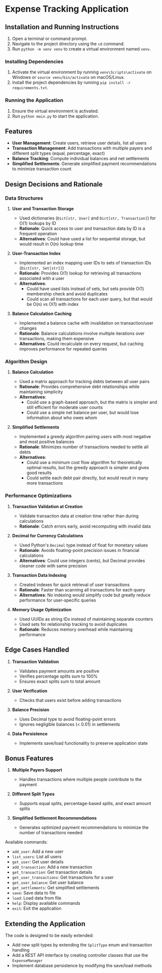# Expense Tracking Application


## Installation and Running Instructions


1. Open a terminal or command prompt.
2. Navigate to the project directory using the `cd` command.
3. Run `python -m venv venv` to create a virtual environment named `venv`.

### Installing Dependencies

1. Activate the virtual environment by running `venv\Scripts\activate` on Windows or `source venv/bin/activate` on macOS/Linux.
2. Install the project dependencies by running `pip install -r requirements.txt`.

### Running the Application

1. Ensure the virtual environment is activated.
2. Run `python main.py` to start the application.

## Features

- **User Management**: Create users, retrieve user details, list all users
- **Transaction Management**: Add transactions with multiple payers and different split types (equal, percentage, exact)
- **Balance Tracking**: Compute individual balances and net settlements
- **Simplified Settlements**: Generate simplified payment recommendations to minimize transaction count

## Design Decisions and Rationale

### Data Structures

1. **User and Transaction Storage**
   - Used dictionaries (`Dict[str, User]` and `Dict[str, Transaction]`) for O(1) lookups by ID
   - **Rationale**: Quick access to user and transaction data by ID is a frequent operation
   - **Alternatives**: Could have used a list for sequential storage, but would result in O(n) lookup time

2. **User-Transaction Index**
   - Implemented an index mapping user IDs to sets of transaction IDs (`Dict[str, Set[str]]`)
   - **Rationale**: Provides O(1) lookup for retrieving all transactions associated with a user
   - **Alternatives**: 
     - Could have used lists instead of sets, but sets provide O(1) membership check and avoid duplicates
     - Could scan all transactions for each user query, but that would be O(n) vs O(1) with index

3. **Balance Calculation Caching**
   - Implemented a balance cache with invalidation on transaction/user changes
   - **Rationale**: Balance calculations involve multiple iterations over transactions, making them expensive 
   - **Alternatives**: Could recalculate on every request, but caching improves performance for repeated queries

### Algorithm Design

1. **Balance Calculation**
   - Used a matrix approach for tracking debts between all user pairs
   - **Rationale**: Provides comprehensive debt relationships while maintaining simplicity
   - **Alternatives**: 
     - Could use a graph-based approach, but the matrix is simpler and still efficient for moderate user counts
     - Could use a simple net balance per user, but would lose information about who owes whom

2. **Simplified Settlements**
   - Implemented a greedy algorithm pairing users with most negative and most positive balances
   - **Rationale**: Minimizes number of transactions needed to settle all debts
   - **Alternatives**:
     - Could use a minimum cost flow algorithm for theoretically optimal results, but the greedy approach is simpler and gives good results
     - Could settle each debt pair directly, but would result in many more transactions

### Performance Optimizations

1. **Transaction Validation at Creation**
   - Validate transaction data at creation time rather than during calculations
   - **Rationale**: Catch errors early, avoid recomputing with invalid data

2. **Decimal for Currency Calculations**
   - Used Python's `Decimal` type instead of float for monetary values
   - **Rationale**: Avoids floating-point precision issues in financial calculations
   - **Alternatives**: Could use integers (cents), but Decimal provides cleaner code with same precision

3. **Transaction Data Indexing**
   - Created indexes for quick retrieval of user transactions
   - **Rationale**: Faster than scanning all transactions for each query
   - **Alternatives**: No indexing would simplify code but greatly reduce performance for user-specific queries

4. **Memory Usage Optimization**
   - Used UUIDs as string IDs instead of maintaining separate counters
   - Used sets for relationship tracking to avoid duplicates
   - **Rationale**: Reduces memory overhead while maintaining performance

## Edge Cases Handled

1. **Transaction Validation**
   - Validates payment amounts are positive
   - Verifies percentage splits sum to 100%
   - Ensures exact splits sum to total amount

2. **User Verification**
   - Checks that users exist before adding transactions

3. **Balance Precision**
   - Uses Decimal type to avoid floating-point errors
   - Ignores negligible balances (< 0.01) in settlements

4. **Data Persistence**
   - Implements save/load functionality to preserve application state

## Bonus Features

1. **Multiple Payers Support**
   - Handles transactions where multiple people contribute to the payment

2. **Different Split Types**
   - Supports equal splits, percentage-based splits, and exact amount splits

3. **Simplified Settlement Recommendations**
   - Generates optimized payment recommendations to minimize the number of transactions needed

Available commands:
- `add_user`: Add a new user
- `list_users`: List all users
- `get_user`: Get user details
- `add_transaction`: Add a new transaction
- `get_transaction`: Get transaction details
- `get_user_transactions`: Get transactions for a user
- `get_user_balance`: Get user balance
- `get_settlements`: Get simplified settlements
- `save`: Save data to file
- `load`: Load data from file
- `help`: Display available commands
- `exit`: Exit the application

## Extending the Application

The code is designed to be easily extended:
- Add new split types by extending the `SplitType` enum and transaction handling
- Add a REST API interface by creating controller classes that use the `ExpenseManager`
- Implement database persistence by modifying the save/load methods